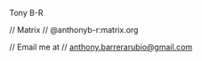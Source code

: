 
Tony B-R

// Matrix //
@anthonyb-r:matrix.org


// Email me at // 
anthony.barrerarubio@gmail.com



<!---
anbaphish/anbaphish is a ✨ special ✨ repository because its `README.md` (this file) appears on your GitHub profile.
You can click the Preview link to take a look at your changes.
--->


